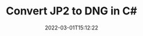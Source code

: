 ---
############################# Static ############################
layout: "auto-gen-conversion"
date: 2022-03-01T15:12:22
draft: false
otherformats: bmp dcm emf emz gif ico jp2 jpeg jpg png pps ppsx ppt pptx psb psd svg svgz tga tif tiff webp wmf wmz
breadcrumb: JP2 to DNG in C#

############################# Head ############################
head_title: "JP2 to DNG Converter in C#"
head_description: "Convert JP2 to DNG in .NET using a few lines of code. Use the GroupDocs Document Conversion API to convert over 160 file formats."

############################# Header ############################
title: "Convert JP2 to DNG in C#"
description: "JP2 to DNG conversion with a few lines of .NET code"
bg_image: "https://cms.admin.containerize.com/templates/aspose/App_Themes/V3/images/bg/header1.png"
bg_overlay: false
button:
    enable: true

############################# SubMenu ############################
submenu:
    enable: true

    left:
        img_alt: "GroupDocs.Conversion for .NET"
        image: "https://cms.admin.containerize.com/templates/groupdocs/images/product-logos/90x90-noborder/groupdocs-conversion-net.png"
        product: "GroupDocs.Conversion"
        platform: ".NET"



############################# About ############################
about:
    enable: true
    title: "About GroupDocs.Conversion for .NET API"
    content: |
        [GroupDocs.Conversion for .NET](https://products.groupdocs.com/conversion/net/) can be used to convert Microsoft Word, Excel, PowerPoint, PDF, Visio and other formats. GroupDocs.Conversion is a standalone API that is suitable for back-end and internal systems where high performance is required. It does not depend on any software such as Microsoft or Open Office.
    

overview:
    enable: true
    content: |
        Convert your JP2 files to DNG in .NET easily. You can use just a couple of C# code lines in any platform of your choice like - Windows, Linux, macOS.
        You can try JP2 to DNG conversion for free and evaluate conversion results quality.  Along with simple file conversion scenarios you can try more advanced options for loading source JP2 file and for saving output DNG result. 
        
        For example, for the source JP2 file you may use the following load options:

        * auto-detect file format;
        * specify password for protected files (if file format supports it);
        * replace missing fonts to preserve document appearance.
        
        There are also advanced convert options for the DNG file:

        * convert specific document page or page range;
        * add a watermark to the converted DNG file and many more.

        Once conversion is completed you can save your DNG file to the local file path or any third-party storage like FTP, Amazon S3, Google Drive, Dropbox etc. Please note - to convert JP2 to DNG there is no need for any additional software installed - like MS Office, Open Office, Adobe Acrobat Reader etc.


############################# Steps ############################
steps:
    enable: true
    title_left: "Steps to convert JP2 to DNG in C#"
    content_left: |
        [GroupDocs.Conversion for .NET](https://products.groupdocs.com/conversion/net/) makes it easy for developers to convert a JP2 file to DNG with a few lines of code.
        
        * Create an instance of the Converter class and provide the file JP2 with the full path
        * Create and set ConvertOptions for DNG type.
        * Call the Converter.Convert method and pass the full path and format (DNG) as a parameter

    title_right: "System Requirements"
    content_right: |
        Basic conversion with GroupDocs.Conversion for .NET can be done in just a few simple steps. Our APIs are supported on all major platforms and operating systems. Before executing the code below, make sure you have the following prerequisites installed on your system.

        * Operating systems: Microsoft Windows, Linux, MacOS
        * Development environments: Microsoft Visual Studio, Xamarin, MonoDevelop
        * Frameworks: .NET Framework, .NET Standard, .NET Core, Mono
        * Get the latest GroupDocs.Conversion for .NET from [Nuget](https://www.nuget.org/packages/groupdocs.conversion)
         
    code: |
        ```csharp    
        // Load JP2 file
        var converter = new GroupDocs.Conversion.Converter("input.jp2");
        // Set conversion parameters for DNG format
        var convertOptions = converter.GetPossibleConversions()["dng"].ConvertOptions;
        // Convert to DNG format
        converter.Convert("output.dng", convertOptions);
        ```

demos:
    enable: true
    title: "JP2 to DNG Live Demo"
    content: |
       Convert JP2 to DNG now by visiting the [GroupDocs.Conversion App](https://products.groupdocs.app/conversion/family) website. Online demo has the following advantages
          

more_formats:
    enable: true
    title: "Other supported JP2 conversions in C#"
    content: "You can also convert JP2 to many other file formats. Please see the list below."
       
       
back_to_top:
    enable: true
---